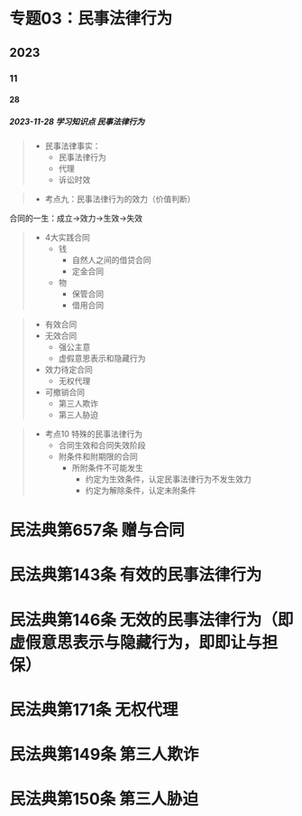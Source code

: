 # 专题03：民事法律行为

## 2023

### 11

#### 28

##### 2023-11-28 学习知识点 民事法律行为

> - 民事法律事实：
>   - 民事法律行为
>   - 代理
>   - 诉讼时效

> - 考点九：民事法律行为的效力（价值判断）

合同的一生：成立$\rightarrow$效力$\rightarrow$生效$\rightarrow$失效

> - 4大实践合同
>   - 钱
>     - 自然人之间的借贷合同
>     - 定金合同
>   - 物
>     - 保管合同
>     - 借用合同

> - 有效合同
> - 无效合同
>   - 强公主意
>   - 虚假意思表示和隐藏行为
> - 效力待定合同
>   - 无权代理
> - 可撤销合同
>   - 第三人欺诈
>   - 第三人胁迫

> - 考点10 特殊的民事法律行为
>   - 合同生效和合同失效阶段
>   - 附条件和附期限的合同 
>     - 所附条件不可能发生
>       - 约定为生效条件，认定民事法律行为不发生效力
>       - 约定为解除条件，认定未附条件

# 民法典第657条 赠与合同

 # 民法典第143条 有效的民事法律行为

# 民法典第146条 无效的民事法律行为（即虚假意思表示与隐藏行为，即即让与担保）

# 民法典第171条 无权代理

# 民法典第149条 第三人欺诈

# 民法典第150条 第三人胁迫

